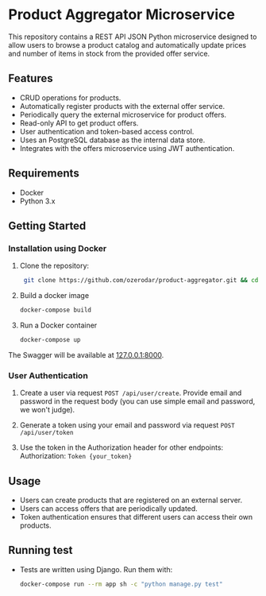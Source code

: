 # Product Aggregator Microservice

This repository contains a REST API JSON Python microservice designed to allow users to browse a product catalog and automatically update prices and number of items in stock from the provided offer service.

## Features

- CRUD operations for products.
- Automatically register products with the external offer service.
- Periodically query the external microservice for product offers.
- Read-only API to get product offers.
- User authentication and token-based access control.
- Uses an PostgreSQL database as the internal data store.
- Integrates with the offers microservice using JWT authentication.

## Requirements

- Docker
- Python 3.x

## Getting Started

### Installation using Docker

1. Clone the repository:

   ```bash
    git clone https://github.com/ozerodar/product-aggregator.git && cd product-aggregator

2. Build a docker image
    ```bash
    docker-compose build

3. Run a Docker container
    ```bash
    docker-compose up

The Swagger will be available at [127.0.0.1:8000](http://127.0.0.1:8000/api/docs/#/).

### User Authentication

1. Create a user via request ``POST /api/user/create``. Provide email and password in the request body (you can use simple email and password, we won't judge).

2. Generate a token using your email and password via request ``POST /api/user/token``

3. Use the token in the Authorization header for other endpoints:
    Authorization: ``Token {your_token}``

## Usage

- Users can create products that are registered on an external server.
- Users can access offers that are periodically updated.
- Token authentication ensures that different users can access their own products.

## Running test

- Tests are written using Django. Run them with:

    ```bash
    docker-compose run --rm app sh -c "python manage.py test"
